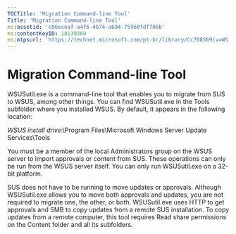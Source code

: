 ```yaml
---
TOCTitle: 'Migration Command-line Tool'
Title: 'Migration Command-line Tool'
ms:assetid: 'c06eceaf-a4f6-4b74-a694-75960fdf706b'
ms:contentKeyID: 18139369
ms:mtpsurl: 'https://technet.microsoft.com/pt-br/library/Cc708569(v=WS.10)'
---
```


Migration Command-line Tool
===========================

WSUSutil.exe is a command-line tool that enables you to migrate from SUS to WSUS, among other things. You can find WSUSutil.exe in the Tools subfolder where you installed WSUS. By default, it appears in the following location:

*WSUS install drive*:\\Program Files\\Microsoft Windows Server Update Services\\Tools

You must be a member of the local Administrators group on the WSUS server to import approvals or content from SUS. These operations can only be run from the WSUS server itself. You can only run WSUSutil.exe on a 32-bit platform.

SUS does not have to be running to move updates or approvals. Although WSUSutil.exe allows you to move both approvals and updates, you are not required to migrate one, the other, or both. WSUSutil.exe uses HTTP to get approvals and SMB to copy updates from a remote SUS installation. To copy updates from a remote computer, this tool requires Read share permissions on the Content folder and all its subfolders.
